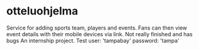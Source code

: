 # otteluohjelma
Service for adding sports team, players and events. Fans can then view event details with their mobile devices via link. Not really finished and has bugs 
An internship project.
Test user: 'tampabay' password: 'tampa'

